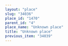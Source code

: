 ```yaml
---
layout: "place"
slug: "34036"
place_id: "1470"
parent_id: "4"
place_name: "Unknown place"
title: "Unknown place"
previous_item: "34039"
---
```


